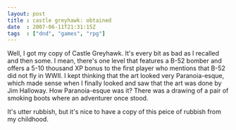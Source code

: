 ```yaml
---
layout: post
title : castle greyhawk: obtained
date  : 2007-06-11T21:31:15Z
tags  : ["dnd", "games", "rpg"]
---
```

Well, I got my copy of Castle Greyhawk.  It's every bit as bad as I recalled and then some.  I mean, there's one level that features a B-52 bomber and offers a 5-10 thousand XP bonus to the first player who mentions that B-52 did not fly in WWII.  I kept thinking that the art looked very Paranoia-esque, which made sense when I finally looked and saw that the art was done by Jim Halloway.  How Paranoia-esque was it?  There was a drawing of a pair of smoking boots where an adventurer once stood.

It's utter rubbish, but it's nice to have a copy of this peice of rubbish from my childhood. 
